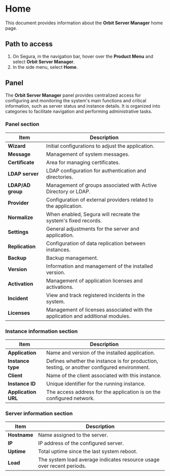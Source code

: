 # Home

This document provides information about the **Orbit Server Manager** home page.

## **Path to access**

1. On Segura, in the navigation bar, hover over the **Product Menu** and select  **Orbit Server Manager**.  
2. In the side menu, select **Home**.

## **Panel**

The **Orbit Server Manager** panel provides centralized access for configuring and monitoring the system's main functions and critical information, such as server status and instance details. It is organized into categories to facilitate navigation and performing administrative tasks.

### **Panel section**

| Item | Description |
| ----- | ----- |
| **Wizard** | Initial configurations to adjust the application. |
| **Message** | Management of system messages. |
| **Certificate** | Area for managing certificates. |
| **LDAP server** | LDAP configuration for authentication and directories. |
| **LDAP/AD group** | Management of groups associated with Active Directory or LDAP. |
| **Provider** | Configuration of external providers related to the application. |
| **Normalize** | When enabled, Segura will recreate the system's fixed records. |
| **Settings** | General adjustments for the server and application. |
| **Replication** | Configuration of data replication between instances. |
| **Backup** | Backup management. |
| **Version** | Information and management of the installed version. |
| **Activation** | Management of application licenses and activations. |
| **Incident** | View and track registered incidents in the system. |
| **Licenses** | Management of licenses associated with the application and additional modules. |

### 

### **Instance information** section

| Item | Description |
| ----- | ----- |
| **Application** | Name and version of the installed application. |
| **Instance type** | Defines whether the instance is for production, testing, or another configured environment. |
| **Client** | Name of the client associated with this instance. |
| **Instance ID** | Unique identifier for the running instance. |
| **Application URL** | The access address for the application is on the configured network. |

### 

### **Server information** section

| Item | Description |
| ----- | ----- |
| **Hostname** | Name assigned to the server. |
| **IP** | IP address of the configured server. |
| **Uptime** | Total uptime since the last system reboot. |
| **Load** | The system load average indicates resource usage over recent periods. |